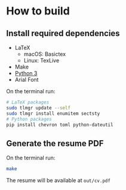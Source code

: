 # How to build

## Install required dependencies

- LaTeX 
  - macOS: Basictex
  - Linux: TexLive
- Make
- [Python 3](https://www.python.org)
- Arial Font

On the terminal run:

```bash
# LaTeX packages
sudo tlmgr update --self
sudo tlmgr install enumitem sectsty
# Python packages
pip install chevron toml python-dateutil
```
## Generate the resume PDF

On the terminal run:

```bash
make
```

The resume will be available at `out/cv.pdf`